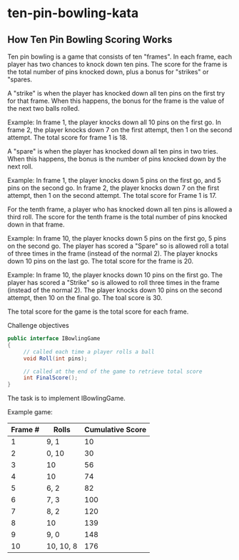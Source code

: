 # ten-pin-bowling-kata

How Ten Pin Bowling Scoring Works
---------------------------------
Ten pin bowling is a game that consists of ten "frames". In each frame, each player has two chances to knock down ten pins. The score for the frame is the total number of pins knocked down, plus a bonus for "strikes" or "spares.

A "strike" is when the player has knocked down all ten pins on the first try for that frame. When this happens, the bonus for the frame is the value of the next two balls rolled.

Example: In frame 1, the player knocks down all 10 pins on the first go. In frame 2, the player knocks down 7 on the first attempt, then 1 on the second attempt. The total score for frame 1 is 18.

A "spare" is when the player has knocked down all ten pins in two tries. When this happens, the bonus is the number of pins knocked down by the next roll.

Example: In frame 1, the player knocks down 5 pins on the first go, and 5 pins on the second go. In frame 2, the player knocks down 7 on the first attempt, then 1 on the second attempt. The total score for Frame 1 is 17.

For the tenth frame, a player who has knocked down all ten pins is allowed a third roll. The score for the tenth frame is the total number of pins knocked down in that frame.

Example: In frame 10, the player knocks down 5 pins on the first go, 5 pins on the second go. The player has scored a "Spare" so is allowed roll a total of three times in the frame (instead of the normal 2). The player knocks down 10 pins on the last go. The total score for the frame is 20.

Example: In frame 10, the player knocks down 10 pins on the first go. The player has scored a "Strike" so is allowed to roll three times in the frame (instead of the normal 2). The player knocks down 10 pins on the second attempt, then 10 on the final go. The toal score is 30.

The total score for the game is the total score for each frame.

Challenge objectives
``` c#
public interface IBowlingGame 
{
     // called each time a player rolls a ball
     void Roll(int pins);

     // called at the end of the game to retrieve total score
     int FinalScore();
}
```

The task is to implement IBowlingGame.

Example game:

Frame # | Rolls | Cumulative Score
--------|-------|------
1       | 9, 1  | 10
2       | 0, 10 | 30
3       | 10    | 56
4       | 10    | 74
5       | 6, 2  | 82
6       | 7, 3  | 100
7       | 8, 2  | 120
8       | 10    | 139
9       | 9, 0  | 148
10      | 10, 10, 8 | 176 
